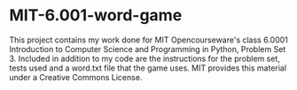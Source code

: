 # MIT-6.001-word-game
This project contains my work done for MIT Opencourseware's class 6.0001 Introduction to Computer Science and Programming in Python, Problem Set 3. Included in addition to my code are the instructions for the problem set, tests used and a word.txt file that the game uses. MIT provides this material under a Creative Commons License.
